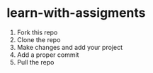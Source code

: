 # learn-with-assigments
1. Fork this repo
2. Clone the repo
3. Make changes and add your project
4. Add a proper commit
5. Pull the repo
